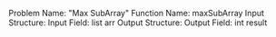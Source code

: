 Problem Name: "Max SubArray"
Function Name: maxSubArray
Input Structure:
Input Field: list<int> arr
Output Structure:
Output Field: int result